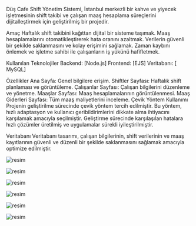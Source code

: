 
Düş Cafe Shift Yönetim Sistemi, İstanbul merkezli bir kahve ve yiyecek işletmesinin shift takibi ve çalışan maaş hesaplama süreçlerini dijitalleştirmek için geliştirilmiş bir projedir.


Amaç
Haftalık shift takibini kağıttan dijital bir sisteme taşımak.
Maaş hesaplamalarını otomatikleştirerek hata oranını azaltmak.
Verilerin güvenli bir şekilde saklanmasını ve kolay erişimini sağlamak.
Zaman kaybını önlemek ve işletme sahibi ile çalışanların iş yükünü hafifletmek.

Kullanılan Teknolojiler
Backend: [Node.js]
Frontend: [EJS]
Veritabanı: [ MySQL]

Özellikler
Ana Sayfa: Genel bilgilere erişim.
Shiftler Sayfası: Haftalık shift planlaması ve görüntüleme.
Çalışanlar Sayfası: Çalışan bilgilerini düzenleme ve yönetme.
Maaşlar Sayfası: Maaş hesaplamalarının görüntülenmesi.
Maaş Giderleri Sayfası: Tüm maaş maliyetlerini inceleme.
Çevik Yöntem Kullanımı
Projenin geliştirilme sürecinde çevik yöntem tercih edilmiştir. Bu yöntem, hızlı adaptasyon ve kullanıcı geribildirimlerini dikkate alma ihtiyacını karşılamak amacıyla seçilmiştir. Geliştirme sürecinde karşılaşılan hatalara hızlı çözümler üretilmiş ve uygulamalar sürekli iyileştirilmiştir.


Veritabanı
Veritabanı tasarımı, çalışan bilgilerinin, shift verilerinin ve maaş kayıtlarının güvenli ve düzenli bir şekilde saklanmasını sağlamak amacıyla optimize edilmiştir.

![resim](https://github.com/user-attachments/assets/490d4a95-108f-40a2-b689-f84e6de20844)



![resim](https://github.com/user-attachments/assets/bae788df-9146-4cd4-9d76-821c03946dc4)


![resim](https://github.com/user-attachments/assets/4f697710-14d9-48de-abe4-59cafd9b1802)


![resim](https://github.com/user-attachments/assets/582bd9fc-cffb-4716-90a2-c87a493d20df)

![resim](https://github.com/user-attachments/assets/1a3ebff5-ab25-427a-85bf-d479f4f736d6)

![resim](https://github.com/user-attachments/assets/e61998ce-482d-4789-b937-a354ec7a20bd)





